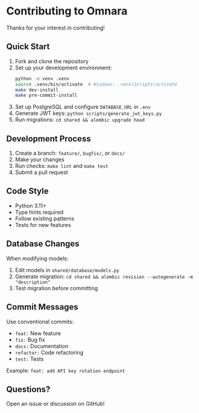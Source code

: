 # Contributing to Omnara

Thanks for your interest in contributing!

## Quick Start

1. Fork and clone the repository
2. Set up your development environment:
   ```bash
   python -m venv .venv
   source .venv/bin/activate  # Windows: .venv\Scripts\activate
   make dev-install
   make pre-commit-install
   ```
3. Set up PostgreSQL and configure `DATABASE_URL` in `.env`
4. Generate JWT keys: `python scripts/generate_jwt_keys.py`
5. Run migrations: `cd shared && alembic upgrade head`

## Development Process

1. Create a branch: `feature/`, `bugfix/`, or `docs/`
2. Make your changes
3. Run checks: `make lint` and `make test`
4. Submit a pull request

## Code Style

- Python 3.11+
- Type hints required
- Follow existing patterns
- Tests for new features

## Database Changes

When modifying models:

1. Edit models in `shared/database/models.py`
2. Generate migration: `cd shared && alembic revision --autogenerate -m "description"`
3. Test migration before committing

## Commit Messages

Use conventional commits:

- `feat:` New feature
- `fix:` Bug fix
- `docs:` Documentation
- `refactor:` Code refactoring
- `test:` Tests

Example: `feat: add API key rotation endpoint`

## Questions?

Open an issue or discussion on GitHub!